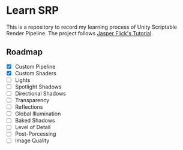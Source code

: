 # Learn SRP

This is a repository to record my learning process of Unity Scriptable Render Pipeline. The project follows [Jasper Flick's Tutorial](https://catlikecoding.com/unity/tutorials/scriptable-render-pipeline/).

## Roadmap

- [x] Custom Pipeline
- [x] Custom Shaders
- [ ] Lights
- [ ] Spotlight Shadows
- [ ] Directional Shadows
- [ ] Transparency
- [ ] Reflections
- [ ] Global Illumination
- [ ] Baked Shadows
- [ ] Level of Detail
- [ ] Post-Porcessing
- [ ] Image Quality
